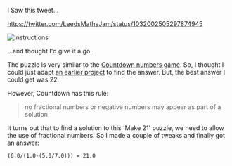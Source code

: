 I Saw this tweet...

https://twitter.com/LeedsMathsJam/status/1032002505297874945

![instructions](https://pbs.twimg.com/media/DlJozTSXoAIz_Lv.jpg:large)

...and thought I'd give it a go.

The puzzle is very similar to the [Countdown numbers game](http://wiki.apterous.org/Numbers_game). So, I thought I could just adapt [an earlier project](https://github.com/taylorjg/Countdown) to find the answer. But, the best answer I could get was 22.

However, Countdown has this rule:

> no fractional numbers or negative numbers may appear as part of a solution

It turns out that to find a solution to this 'Make 21' puzzle, we need to allow the use of fractional numbers. So I made a couple of tweaks and finally got an answer:

```
(6.0/(1.0-(5.0/7.0))) = 21.0
```
